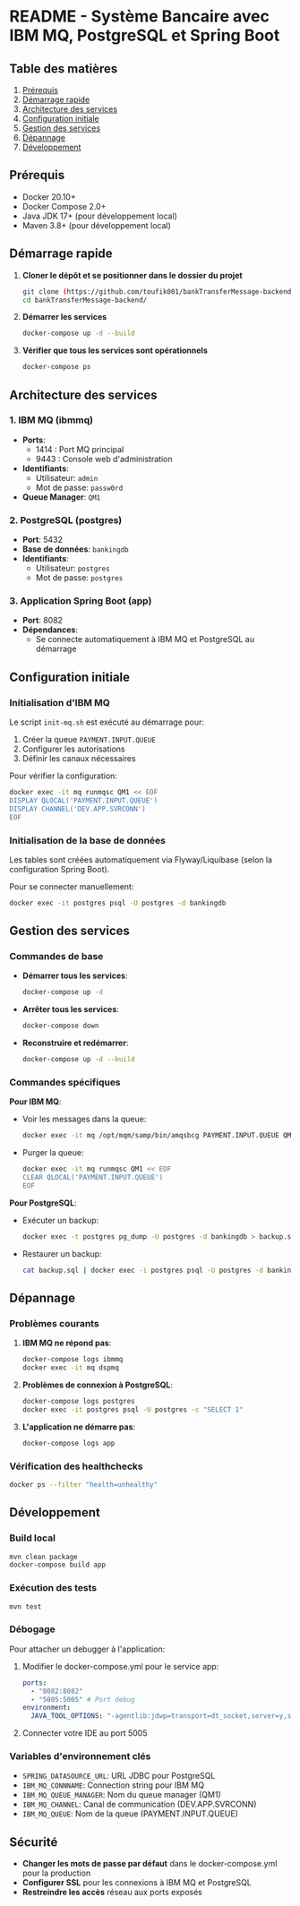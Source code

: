 # README - Système Bancaire avec IBM MQ, PostgreSQL et Spring Boot

## Table des matières
1. [Prérequis](#prérequis)
2. [Démarrage rapide](#démarrage-rapide)
3. [Architecture des services](#architecture-des-services)
4. [Configuration initiale](#configuration-initiale)
5. [Gestion des services](#gestion-des-services)
6. [Dépannage](#dépannage)
7. [Développement](#développement)

## Prérequis
- Docker 20.10+
- Docker Compose 2.0+
- Java JDK 17+ (pour développement local)
- Maven 3.8+ (pour développement local)

## Démarrage rapide

1. **Cloner le dépôt et se positionner dans le dossier du projet**
   ```bash
   git clone (https://github.com/toufik001/bankTransferMessage-backend.git)
   cd bankTransferMessage-backend/
   ```

2. **Démarrer les services**
   ```bash
   docker-compose up -d --build
   ```

3. **Vérifier que tous les services sont opérationnels**
   ```bash
   docker-compose ps
   ```

## Architecture des services

### 1. IBM MQ (ibmmq)
- **Ports**:
  - 1414 : Port MQ principal
  - 9443 : Console web d'administration
- **Identifiants**:
  - Utilisateur: `admin`
  - Mot de passe: `passw0rd`
- **Queue Manager**: `QM1`

### 2. PostgreSQL (postgres)
- **Port**: 5432
- **Base de données**: `bankingdb`
- **Identifiants**:
  - Utilisateur: `postgres`
  - Mot de passe: `postgres`

### 3. Application Spring Boot (app)
- **Port**: 8082
- **Dépendances**:
  - Se connecte automatiquement à IBM MQ et PostgreSQL au démarrage

## Configuration initiale

### Initialisation d'IBM MQ
Le script `init-mq.sh` est exécuté au démarrage pour:
1. Créer la queue `PAYMENT.INPUT.QUEUE`
2. Configurer les autorisations
3. Définir les canaux nécessaires

Pour vérifier la configuration:
```bash
docker exec -it mq runmqsc QM1 << EOF
DISPLAY QLOCAL('PAYMENT.INPUT.QUEUE')
DISPLAY CHANNEL('DEV.APP.SVRCONN')
EOF
```

### Initialisation de la base de données
Les tables sont créées automatiquement via Flyway/Liquibase (selon la configuration Spring Boot).

Pour se connecter manuellement:
```bash
docker exec -it postgres psql -U postgres -d bankingdb
```

## Gestion des services

### Commandes de base
- **Démarrer tous les services**:
  ```bash
  docker-compose up -d
  ```

- **Arrêter tous les services**:
  ```bash
  docker-compose down
  ```

- **Reconstruire et redémarrer**:
  ```bash
  docker-compose up -d --build
  ```

### Commandes spécifiques

**Pour IBM MQ**:
- Voir les messages dans la queue:
  ```bash
  docker exec -it mq /opt/mqm/samp/bin/amqsbcg PAYMENT.INPUT.QUEUE QM1
  ```

- Purger la queue:
  ```bash
  docker exec -it mq runmqsc QM1 << EOF
  CLEAR QLOCAL('PAYMENT.INPUT.QUEUE')
  EOF
  ```

**Pour PostgreSQL**:
- Exécuter un backup:
  ```bash
  docker exec -t postgres pg_dump -U postgres -d bankingdb > backup.sql
  ```

- Restaurer un backup:
  ```bash
  cat backup.sql | docker exec -i postgres psql -U postgres -d bankingdb
  ```

## Dépannage

### Problèmes courants

1. **IBM MQ ne répond pas**:
   ```bash
   docker-compose logs ibmmq
   docker exec -it mq dspmq
   ```

2. **Problèmes de connexion à PostgreSQL**:
   ```bash
   docker-compose logs postgres
   docker exec -it postgres psql -U postgres -c "SELECT 1"
   ```

3. **L'application ne démarre pas**:
   ```bash
   docker-compose logs app
   ```

### Vérification des healthchecks
```bash
docker ps --filter "health=unhealthy"
```

## Développement

### Build local
```bash
mvn clean package
docker-compose build app
```

### Exécution des tests
```bash
mvn test
```

### Débogage
Pour attacher un debugger à l'application:
1. Modifier le docker-compose.yml pour le service app:
   ```yaml
   ports:
     - "8082:8082"
     - "5005:5005" # Port debug
   environment:
     JAVA_TOOL_OPTIONS: "-agentlib:jdwp=transport=dt_socket,server=y,suspend=n,address=*:5005"
   ```
2. Connecter votre IDE au port 5005

### Variables d'environnement clés
- `SPRING_DATASOURCE_URL`: URL JDBC pour PostgreSQL
- `IBM_MQ_CONNNAME`: Connection string pour IBM MQ
- `IBM_MQ_QUEUE_MANAGER`: Nom du queue manager (QM1)
- `IBM_MQ_CHANNEL`: Canal de communication (DEV.APP.SVRCONN)
- `IBM_MQ_QUEUE`: Nom de la queue (PAYMENT.INPUT.QUEUE)

## Sécurité
- **Changer les mots de passe par défaut** dans le docker-compose.yml pour la production
- **Configurer SSL** pour les connexions à IBM MQ et PostgreSQL
- **Restreindre les accès** réseau aux ports exposés
